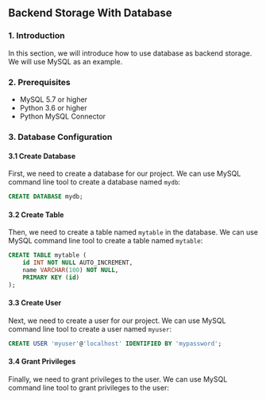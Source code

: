 ## Backend Storage With Database

### 1. Introduction

In this section, we will introduce how to use database as backend storage. We will use MySQL as an example.

### 2. Prerequisites

- MySQL 5.7 or higher
- Python 3.6 or higher
- Python MySQL Connector

### 3. Database Configuration

#### 3.1 Create Database

First, we need to create a database for our project. We can use MySQL command line tool to create a database named `mydb`:

```sql
CREATE DATABASE mydb;
```

#### 3.2 Create Table

Then, we need to create a table named `mytable` in the database. We can use MySQL command line tool to create a table named `mytable`:

```sql
CREATE TABLE mytable (
    id INT NOT NULL AUTO_INCREMENT,
    name VARCHAR(100) NOT NULL,
    PRIMARY KEY (id)
);
```

#### 3.3 Create User

Next, we need to create a user for our project. We can use MySQL command line tool to create a user named `myuser`:

```sql
CREATE USER 'myuser'@'localhost' IDENTIFIED BY 'mypassword';
```

#### 3.4 Grant Privileges

Finally, we need to grant privileges to the user. We can use MySQL command line tool to grant privileges to the user:
